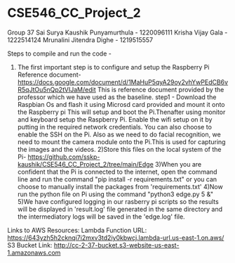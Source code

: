 # CSE546_CC_Project_2 

Group 37
Sai Surya Kaushik Punyamurthula - 1220096111
Krisha Vijay Gala - 1222514124
Mrunalini Jitendra Dighe - 1219515557

Steps to compile and run the code -
1) The first important step is to  configure and setup the Raspberry Pi 
Reference document- https://docs.google.com/document/d/1MaHuP5qyA29oy2vhYwPEdCB6vR5qJtOu5nQp2tVIJaM/edit
This is reference document provided by the professor which we have used as the baseline.
step1 - Download the Raspbian Os and flash it using Microsd card provided and mount it onto the Raspberry pi
This will setup and boot the Pi.Thenafter using monitor and keyboard setup the Raspberry Pi. Enable the wifi setup on it by 
putting in the required network credentials. You can also choose to enable the SSH on the Pi.
Also as we need to do facial recognition, we need to mount the camera module onto the Pi.This is used for capturing the images and the videos.
2)Store this files on the local system of the Pi-
https://github.com/sskp-kaushik/CSE546_CC_Project_2/tree/main/Edge
3)When you are confident that the Pi is connected to the internet, open the command line and run the command 
"pip install -r requirements.txt" or you can choose to manually install the packages from 'requirements.txt'
4)Now run the python file on Pi using the command "python3 edge.py 5 &"
5)We have configured logging in our rasberry pi scripts so the results will be displayed in 'result.log' file generated in the same directory and the intermediatory logs will be saved in the 'edge.log' file.

Links to AWS Resources:
Lambda Function URL: https://643yzh5h2cknqi7i2mxv3td2iy0kbwcj.lambda-url.us-east-1.on.aws/
S3 Bucket Link: http://cc-2-37-bucket.s3-website-us-east-1.amazonaws.com
